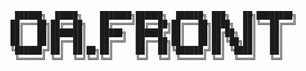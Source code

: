 
     ██████╗  █████╗    ███████╗██████╗  ██████╗ ███╗   ██╗████████╗  
    ██╔═══██╗██╔══██╗   ██╔════╝██╔══██╗██╔═══██╗████╗  ██║╚══██╔══╝  
    ██║   ██║███████║   █████╗  ██████╔╝██║   ██║██╔██╗ ██║   ██║     
    ██║   ██║██╔══██║   ██╔══╝  ██╔══██╗██║   ██║██║╚██╗██║   ██║     
    ╚██████╔╝██║  ██║██╗██║     ██║  ██║╚██████╔╝██║ ╚████║   ██║     
     ╚═════╝ ╚═╝  ╚═╝╚═╝╚═╝     ╚═╝  ╚═╝ ╚═════╝ ╚═╝  ╚═══╝   ╚═╝          
